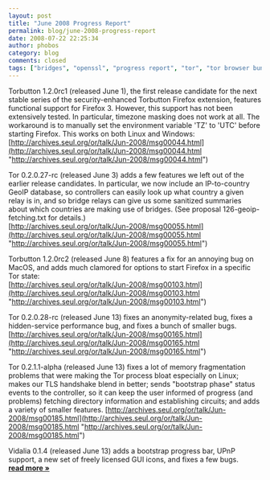 ```yaml
---
layout: post
title: "June 2008 Progress Report"
permalink: blog/june-2008-progress-report
date: 2008-07-22 22:25:34
author: phobos
category: blog
comments: closed
tags: ["bridges", "openssl", "progress report", "tor", "tor browser bundle", "translations", "vidalia"]
---
```


Torbutton 1.2.0rc1 (released June 1), the first release candidate for the next stable series of the security-enhanced Torbutton Firefox extension, features functional support for Firefox 3. However, this support has not been extensively tested. In particular, timezone masking does not work at all. The workaround is to manually set the environment variable 'TZ' to 'UTC' before starting Firefox. This works on both Linux and Windows:  
 [http://archives.seul.org/or/talk/Jun-2008/msg00044.html](http://archives.seul.org/or/talk/Jun-2008/msg00044.html "http://archives.seul.org/or/talk/Jun-2008/msg00044.html")

Tor 0.2.0.27-rc (released June 3) adds a few features we left out of the earlier release candidates. In particular, we now include an IP-to-country GeoIP database, so controllers can easily look up what country a given relay is in, and so bridge relays can give us some sanitized summaries about which countries are making use of bridges. (See proposal 126-geoip-fetching.txt for details.)  
 [http://archives.seul.org/or/talk/Jun-2008/msg00055.html](http://archives.seul.org/or/talk/Jun-2008/msg00055.html "http://archives.seul.org/or/talk/Jun-2008/msg00055.html")

Torbutton 1.2.0rc2 (released June 8) features a fix for an annoying bug on MacOS, and adds much clamored for options to start Firefox in a specific Tor state:  
 [http://archives.seul.org/or/talk/Jun-2008/msg00103.html](http://archives.seul.org/or/talk/Jun-2008/msg00103.html "http://archives.seul.org/or/talk/Jun-2008/msg00103.html")

Tor 0.2.0.28-rc (released June 13) fixes an anonymity-related bug, fixes a hidden-service performance bug, and fixes a bunch of smaller bugs.  
 [http://archives.seul.org/or/talk/Jun-2008/msg00165.html](http://archives.seul.org/or/talk/Jun-2008/msg00165.html "http://archives.seul.org/or/talk/Jun-2008/msg00165.html")

Tor 0.2.1.1-alpha (released June 13) fixes a lot of memory fragmentation problems that were making the Tor process bloat especially on Linux; makes our TLS handshake blend in better; sends "bootstrap phase" status events to the controller, so it can keep the user informed of progress (and problems) fetching directory information and establishing circuits; and adds a variety of smaller features. [http://archives.seul.org/or/talk/Jun-2008/msg00185.html](http://archives.seul.org/or/talk/Jun-2008/msg00185.html "http://archives.seul.org/or/talk/Jun-2008/msg00185.html")

Vidalia 0.1.4 (released June 13) adds a bootstrap progress bar, UPnP support, a new set of freely licensed GUI icons, and fixes a few bugs. [**read more »**](https://blog.torproject.org/blog/june-2008-progress-report)
